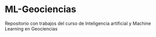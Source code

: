 # ML-Geociencias
Repositorio con trabajos del curso de Inteligencia artificial y Machine Learning en Geociencias
